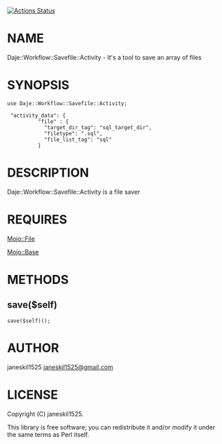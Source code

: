 [![Actions Status](https://github.com/janeskil1525/Daje-Workflow-Savefile-Activity/actions/workflows/test.yml/badge.svg)](https://github.com/janeskil1525/Daje-Workflow-Savefile-Activity/actions)
# NAME

Daje::Workflow::Savefile::Activity - It's a tool to save an array of files

# SYNOPSIS

    use Daje::Workflow::Savefile::Activity;

     "activity_data": {
              "file" : {
                "target_dir_tag": "sql_target_dir",
                "filetype": ".sql",
                "file_list_tag": "sql"
              }

# DESCRIPTION

Daje::Workflow::Savefile::Activity is a file saver

# REQUIRES

[Mojo::File](https://metacpan.org/pod/Mojo%3A%3AFile) 

[Mojo::Base](https://metacpan.org/pod/Mojo%3A%3ABase) 

# METHODS

## save($self)

    save($self)();

# AUTHOR

janeskil1525 <janeskil1525@gmail.com>

# LICENSE

Copyright (C) janeskil1525.

This library is free software; you can redistribute it and/or modify
it under the same terms as Perl itself.
